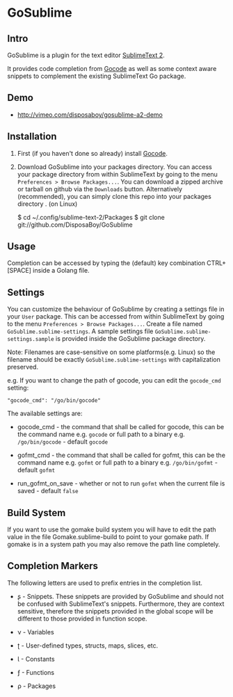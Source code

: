 GoSublime
=========

Intro
-----

GoSublime is a plugin for the text editor [SublimeText 2](http://www.sublimetext.com/2).

It provides code completion from [Gocode](https://github.com/nsf/gocode) as well as some context aware snippets to complement the existing SublimeText Go package.

Demo
----

* http://vimeo.com/disposaboy/gosublime-a2-demo

Installation
------------

1. First (if you haven't done so already) install [Gocode](https://github.com/nsf/gocode).

2. Download GoSublime into your packages directory. You can access your package directory from within SublimeText by going to the menu `Preferences > Browse Packages...`. You can download a zipped archive or tarball on github via the `Downloads` button.
Alternatively (recommended), you can simply clone this repo into your packages directory . (on Linux)

    $ cd ~/.config/sublime-text-2/Packages
    $ git clone git://github.com/DisposaBoy/GoSublime

Usage
-----

Completion can be accessed by typing the (default) key combination CTRL+[SPACE] inside a Golang file.

Settings
--------

You can customize the behaviour of GoSublime by creating a settings file in your `User` package. This can be accessed from within SublimeText by going to the menu `Preferences > Browse Packages...`. Create a file named `GoSublime.sublime-settings`. A sample settings file `GoSublime.sublime-settings.sample` is provided inside the GoSublime package directory.

Note: Filenames are case-sensitive on some platforms(e.g. Linux) so the filename should be exactly `GoSublime.sublime-settings` with capitalization preserved.

e.g. If you want to change the path of gocode, you can edit the `gocode_cmd` setting:

    "gocode_cmd": "/go/bin/gocode"


The available settings are:

* gocode_cmd - the command that shall be called for gocode, this can be the command name e.g. `gocode` or full path to a binary e.g. `/go/bin/gocode` - default `gocode`

* gofmt_cmd - the command that shall be called for gofmt, this can be the command name e.g. `gofmt` or full path to a binary e.g. `/go/bin/gofmt` - default `gofmt`

* run_gofmt_on_save - whether or not to run `gofmt` when the current file is saved - default `false`

Build System
------------

If you want to use the gomake build system you will have to edit the path value in the file Gomake.sublime-build to point to your gomake path. If gomake is in a system path you may also remove the path line completely.

Completion Markers
------------------

The following letters are used to prefix entries in the completion list.

* ʂ - Snippets. These snippets are provided by GoSublime and should not be confused with SublimeText's snippets. Furthermore, they are context sensitive, therefore the snippets provided in the global scope will be different to those provided in function scope.

* ν - Variables

* ʈ - User-defined types, structs, maps, slices, etc.

* Ɩ - Constants

* ƒ - Functions

* ρ - Packages


